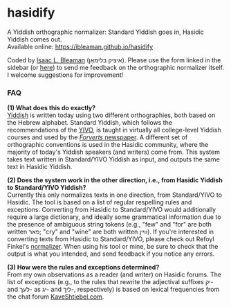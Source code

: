 # hasidify
A Yiddish orthographic normalizer: Standard Yiddish goes in, Hasidic Yiddish comes out.  
Available online: <a href="https://ibleaman.github.io/hasidify">https://ibleaman.github.io/hasidify</a>

Coded by <a href="https://wp.nyu.edu/ibleaman">Isaac L. Bleaman</a> (איציק בלימאַן). Please use the form linked in the sidebar (or <a href="https://docs.google.com/forms/d/e/1FAIpQLSeEReifR2tkrEMT2gdUuo2p_6GxDXRpLDdpmXkvsyJYaE0Kdg/viewform">here</a>) to send me feedback on the orthographic normalizer itself. I welcome suggestions for improvement!

### FAQ
**(1) What does this do exactly?**<br>
<a href="http://www.yivoencyclopedia.org/article.aspx/Language/Yiddish">Yiddish</a> is written today using two different orthographies, both based on the Hebrew alphabet. Standard Yiddish, which follows the recommendations of the <a href="https://www.yivo.org/Yiddish-Alphabet">YIVO</a>, is taught in virtually all college-level Yiddish courses and used by the <a href="http://yiddish.forward.com/">*Forverts* newspaper</a>. A different set of orthographic conventions is used in the Hasidic community, where the majority of today's Yiddish speakers (and writers) come from. This system takes text written in Standard/YIVO Yiddish as input, and outputs the same text in Hasidic Yiddish.

**(2) Does the system work in the other direction, i.e., from Hasidic Yiddish to Standard/YIVO Yiddish?**  
Currently this only normalizes texts in one direction, from Standard/YIVO to Hasidic. The tool is based on a list of regular respelling rules and exceptions. Converting from Hasidic to Standard/YIVO would additionally require a large dictionary, and ideally some grammatical information due to the presence of ambiguous string tokens (e.g., "few" and "for" are both written פאר; "cry" and "wine" are both written וויין). If you're interested in converting texts from Hasidic to Standard/YIVO, please check out Refoyl Finkel's <a href="https://www.cs.uky.edu/~raphael/yiddish/checkSpellUTF.cgi">normalizer</a>. When using his tool or mine, be sure to check that the output is what you intended, and send feedback if you notice any errors.

**(3) How were the rules and exceptions determined?**  
From my own observations as a reader (and writer) on Hasidic forums. The list of exceptions (e.g., to the rules that rewrite the adjectival suffixes יק- and לעך- as יג- and ליך-, respectively) is based on lexical frequencies from the chat forum <a href="http://www.kaveshtiebel.com/">KaveShtiebel.com</a>.
